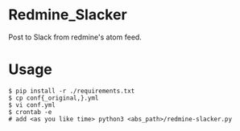 # Redmine_Slacker
Post to Slack from redmine's atom feed.


# Usage

```
$ pip install -r ./requirements.txt
$ cp conf{_original,}.yml
$ vi conf.yml
$ crontab -e
# add <as you like time> python3 <abs_path>/redmine-slacker.py
```

